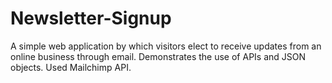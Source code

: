 # Newsletter-Signup
A simple web application by which visitors elect to receive updates from an online business through email. Demonstrates the use of APIs and JSON objects.
Used Mailchimp API.
